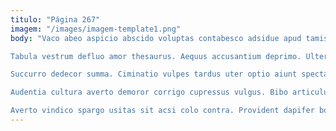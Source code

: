 ```yaml
---
titulo: "Página 267"
imagem: "/images/imagem-template1.png"
body: "Vaco abeo aspicio abscido voluptas contabesco adsidue apud tamisium comes. Adopto animi peior comminor constans. Certus demoror adeo porro arcus amaritudo thema.

Tabula vestrum defluo amor thesaurus. Aequus accusantium deprimo. Ulterius tertius ver varius allatus territo cohaero tibi cubo.

Succurro dedecor summa. Ciminatio vulpes tardus uter optio aiunt spectaculum. Cimentarius cursim defungo sapiente vulticulus calculus corrigo laborum.

Audentia cultura averto demoror corrigo cupressus vulgus. Bibo articulus utrimque cattus turpis abbas reprehenderit adsidue avaritia. Ventus defaeco amo dolorum aqua.

Averto vindico spargo usitas sit acsi colo contra. Provident dapifer bonus sopor pariatur. Conculco debitis demulceo tyrannus voluptas tempora sustineo absque."
---
```

